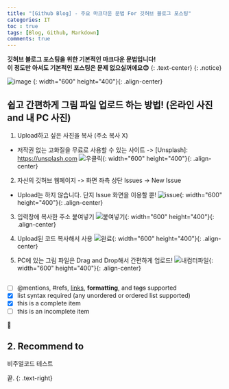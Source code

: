 ```yaml
---
title: "[Github Blog] - 주요 마크다운 문법 For 깃허브 블로그 포스팅"
categories: IT
toc : true
tags: [Blog, Github, Markdown]
comments: true
---
```


**깃허브 블로그 포스팅을 위한 기본적인 마크다운 문법입니다!<br/>이 정도만 아셔도 기본적인 포스팅은 문제 없으실꺼에요😊**
{: .text-center}
{: .notice}

![image](https://user-images.githubusercontent.com/86281619/126858617-a982230e-12af-4b39-8961-eedd584e277d.png)
{: width="600" height="400"}{: .align-center}

## 쉽고 간편하게 그림 파일 업로드 하는 방법! (온라인 사진 and 내 PC 사진)

1. Upload하고 싶은 사진을 복사 (주소 복사 X)
 * 저작권 없는 고화질을 무료로 사용할 수 있는 사이트 -> [Unsplash]: https://unsplash.com
![우클릭](https://user-images.githubusercontent.com/86281619/126858708-31b5d65c-542b-475c-8352-7bd0ad964991.png){: width="600" height="400"}{: .align-center}

2. 자신의 깃허브 웹페이지 -> 화면 좌측 상단 Issues -> New Issue
 * Upload는 하지 않습니다. 단지 Issue 화면을 이용할 뿐!
![issue](https://user-images.githubusercontent.com/86281619/126859037-e6e5fccb-9451-47a7-98b6-cca81f17b8d7.png){: width="600" height="400"}{: .align-center}

3. 입력창에 복사한 주소 붙여넣기
![붙여넣기](https://user-images.githubusercontent.com/86281619/126859039-67e082cd-436f-426f-84f3-2e19fd401661.png){: width="600" height="400"}{: .align-center}

4. Upload된 코드 복사해서 사용
![완료](https://user-images.githubusercontent.com/86281619/126859040-6fbc67ef-36ab-44a1-a2c6-10a318ad2e77.png){: width="600" height="400"}{: .align-center}

5. PC에 있는 그림 파일은 Drag and Drop해서 간편하게 업로드!
![내컴터파일](https://user-images.githubusercontent.com/86281619/126859041-92c2217b-31b1-46c0-bf05-19d44251ed11.png){: width="600" height="400"}{: .align-center}


## 
- [ ] @mentions, #refs, [links](), **formatting**, and <del>tags</del> supported
- [x] list syntax required (any unordered or ordered list supported)
- [x] this is a complete item
- [ ] this is an incomplete item

:grapes:

## 2. Recommend to

비주얼코드 테스트

끝.
{: .text-right}